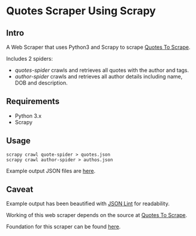 # Quotes Scraper Using Scrapy

## Intro

A Web Scraper that uses Python3 and Scrapy to scrape [Quotes To Scrape](http://quotes.toscrape.com/). 

Includes 2 spiders: 

* <i>quotes-spider</i> crawls and retrieves all quotes with the author and tags.
* <i>author-spider</i> crawls and retrieves all author details including name, DOB and description.

## Requirements

* Python 3.x
* Scrapy

## Usage

    scrapy crawl quote-spider > quotes.json
    scrapy crawl author-spider > authos.json

Example output JSON files are [here](./example-output).

## Caveat

Example output has been beautified with [JSON Lint](https://jsonlint.com/) for readability.

Working of this web scraper depends on the source at [Quotes To Scrape](http://quotes.toscrape.com/). 

Foundation for this scraper can be found [here](https://doc.scrapy.org/en/latest/intro/tutorial.html).
